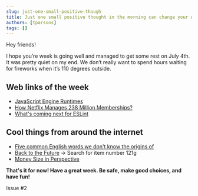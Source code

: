 ```yaml
---
slug: just-one-small-positive-though
title: Just one small positive thought in the morning can change your whole day
authors: [tparsons]
tags: []
---
```

<!-- truncate -->
Hey friends!

I hope you’re week is going well and managed to get some rest on July 4th. It was pretty quiet on my end. We don’t really want to spend hours waiting for fireworks when it’s 110 degrees outside.

## Web links of the week

- [JavaScript Engine Runtimes](https://humanwhocodes.com/blog/2024/03/javascript-engines-runtimes/)
- [How Netflix Manages 238 Million Memberships?](https://blog.bytebytego.com/p/how-netflix-manages-238-million-memberships)
- [What's coming next for ESLint](https://eslint.org/blog/2024/07/whats-coming-next-for-eslint/)

## Cool things from around the internet

- [Five common English words we don't know the origins of](https://phys.org/news/2024-07-common-english-words-dont-boy.html)
- [Back to the Future](https://www.oreillyauto.com/) -> Search for item number 121g
- [Money Size in Perspective](https://youtu.be/8SfYsrtNosQ?si=TASk2DneSufRXnfy)

 **That's it for now! Have a great week. Be safe, make good choices, and have fun!**

Issue #2
